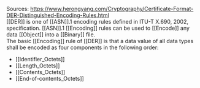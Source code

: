 Sources:
https://www.herongyang.com/Cryptography/Certificate-Format-DER-Distinguished-Encoding-Rules.html
\
[[DER]] is one of [[ASN]].1 encoding rules defined in ITU-T X.690, 2002, specification. [[ASN]].1 [[Encoding]] rules can be used to [[Encode]] any data [[Object]] into a [[Binary]] file. 
\
The basic [[Encoding]] rule of [[DER]] is that a data value of all data types shall be encoded as four components in the following order:
- [[Identifier_Octets]]
- [[Length_Octets]]
- [[Contents_Octets]]
- [[End-of-contents_Octets]]
